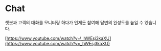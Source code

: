 # Chat

챗봇과 고객의 대화를 모니터링 하다가 언제든 참여해 답변의 완성도를 높일 수 있습니다.

[https://www.youtube.com/watch?v=\_hWEsj3kaXU](https://www.youtube.com/watch?v=_hWEsj3kaXU)





